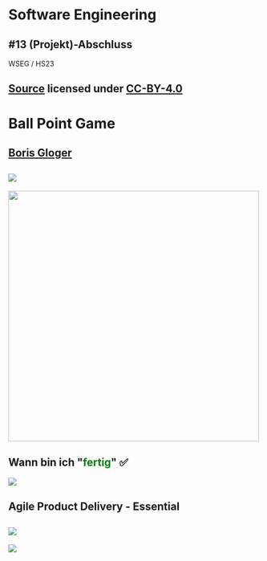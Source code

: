 # Software Engineering

## #13 (Projekt)-Abschluss

WSEG / HS23

[Source](https://github.com/digital-sustainability/module-wseg/tree/main/docs/slides/content/13) licensed under [CC-BY-4.0](https://github.com/digital-sustainability/module-wseg/blob/main/LICENSE)
--
# Ball Point Game

[Boris Gloger](https://www.borisgloger.com/wp-content/uploads/Publikationen/Tools/BallPointGame.pdf)
--
![](https://open200.com/assets/blog-images/RBPG1-title-v3__ScaleMaxWidthWzEyMDBd.jpg)
--
<img src="https://miro.medium.com/v2/resize:fit:2000/format:webp/1*57INuyf56018l0Y_Pel0ig.png" height="500px" />

Wann bin ich "<span style="color:green">**fertig**</span>" ✅
---
[![](https://scaledagileframework.com/wp-content/uploads/2023/03/Essential.png)](https://scaledagileframework.com/agile-product-delivery/)

Agile Product Delivery - Essential
--
![](https://scaledagileframework.com/wp-content/uploads/2022/11/CDP_F01.svg)
--
![](https://scaledagileframework.com/wp-content/uploads/2022/11/APD_F03.svg)
